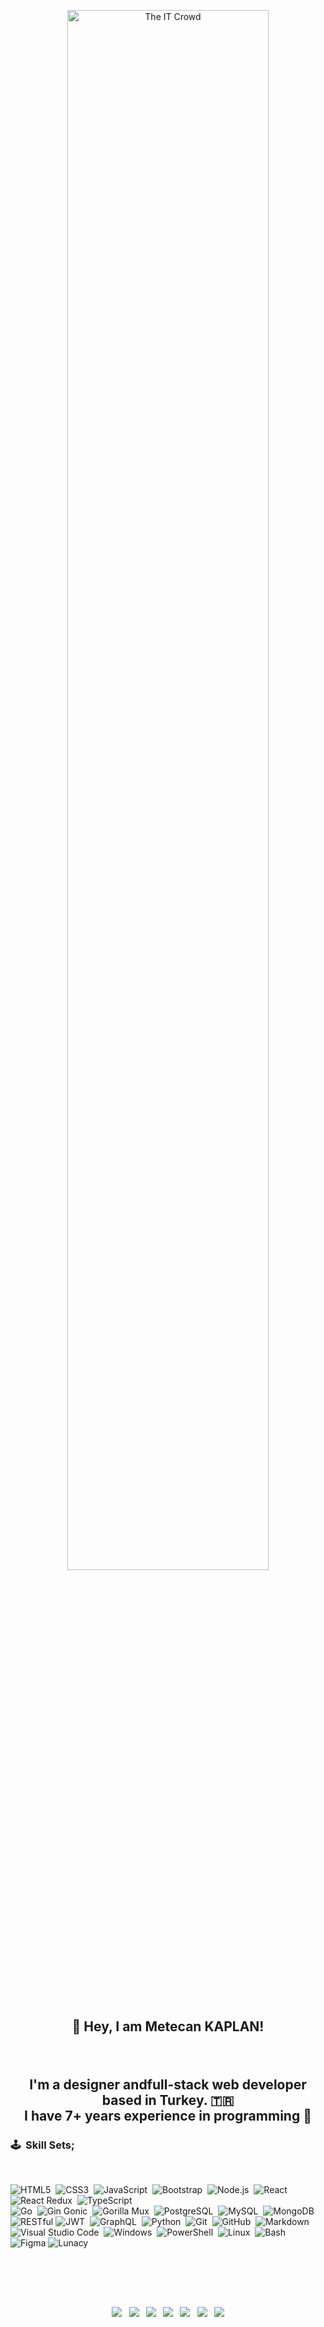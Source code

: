 <p align="center">
<img alt="The IT Crowd" src="https://media1.tenor.com/images/84182aa4ee634dd70acb8daf9352807c/tenor.gif?itemid=4711551" width="80%"/>
</p>
<br />
<br />
<br />

## <p align="center">👋 Hey, I am Metecan KAPLAN!</p>
<br />

## <p align="center">I'm a designer andfull-stack web developer based in Turkey. 🇹🇷 <br/> I have 7+ years experience in programming 🥰
</p>


### 🕹️ &nbsp;Skill Sets;
<br />

![HTML5](https://img.shields.io/badge/-HTML5-05122A?style=flat&logo=HTML5)&nbsp;
![CSS3](https://img.shields.io/badge/-CSS3-05122A?style=flat&logo=CSS3&logoColor=1572B6)&nbsp;
![JavaScript](https://img.shields.io/badge/-JavaScript-05122A?style=flat&logo=javascript)&nbsp;
![Bootstrap](https://img.shields.io/badge/-Bootstrap-05122A?style=flat&logo=bootstrap&logoColor=563D7C)&nbsp;
![Node.js](https://img.shields.io/badge/-Node.js-05122A?style=flat&logo=node.js)&nbsp;
![React](https://img.shields.io/badge/-React-05122A?style=flat&logo=react)&nbsp;
![React Redux](https://img.shields.io/badge/-React%20Redux-05122A?style=flat&logo=redux)&nbsp;
![TypeScript](https://img.shields.io/badge/-TypeScript-05122A?style=flat&logo=typescript)\
![Go](https://img.shields.io/badge/-Go-05122A?style=flat&logo=go)&nbsp;
![Gin Gonic](https://img.shields.io/badge/-Gin%20Gonic-05122A?style=flat&logo=go&logoColor=pink)&nbsp;
![Gorilla Mux](https://img.shields.io/badge/-Gorilla%20Mux-05122A?style=flat&logo=go&logoColor=pink)&nbsp;
![PostgreSQL](https://img.shields.io/badge/-PostgreSQL-05122A?style=flat&logo=postgresql)&nbsp;
![MySQL](https://img.shields.io/badge/-MySQL-05122A?style=flat&logo=mysql)&nbsp;
![MongoDB](https://img.shields.io/badge/-MongoDB-05122A?style=flat&logo=mongodb)&nbsp;
![RESTful](https://img.shields.io/badge/-RESTful-05122A?style=flat&logo=json)
![JWT](https://img.shields.io/badge/-JWT-05122A?style=flat&logo=json)&nbsp;
![GraphQL](https://img.shields.io/badge/-GraphQL-05122A?style=flat&logo=graphql)&nbsp;
![Python](https://img.shields.io/badge/-Python-05122A?style=flat&logo=python)&nbsp;
![Git](https://img.shields.io/badge/-Git-05122A?style=flat&logo=git)&nbsp;
![GitHub](https://img.shields.io/badge/-GitHub-05122A?style=flat&logo=github)&nbsp;
![Markdown](https://img.shields.io/badge/-Markdown-05122A?style=flat&logo=markdown)
![Visual Studio Code](https://img.shields.io/badge/-Visual%20Studio%20Code-05122A?style=flat&logo=visual-studio-code&logoColor=007ACC)&nbsp;
![Windows](https://img.shields.io/badge/-Windows-05122A?style=flat&logo=windows)&nbsp;
![PowerShell](https://img.shields.io/badge/-PowerShell-05122A?style=flat&logo=powershell)&nbsp;
![Linux](https://img.shields.io/badge/-Linux-05122A?style=flat&logo=linux&logoColor=white)&nbsp;
![Bash](https://img.shields.io/badge/-Bash-05122A?style=flat&logo=linux&logoColor=white)&nbsp;
![Figma](https://img.shields.io/badge/-Figma-05122A?style=flat&logo=figma)
![Lunacy](https://img.shields.io/badge/-Lunacy%20from%20Icons8-05122A?style=flat&logo=figma&logoColor=blue)

<br />

<p align="center" style="font-size:40px">
<a href="https://metecan.dev/"><img src="https://img.shields.io/badge/-www.metecan.dev-222222?style=for-the-badge&logo=opera&logoColor=white"/></a>
<a href="https://dev.to/metecan"><img src="https://img.shields.io/badge/dev-%40metecan-222222?style=for-the-badge&logo=dev.to&logoColor=white"/></a>
<a href="https://metecan.medium.com/"><img src="https://img.shields.io/badge/-%40metecan-000000?style=for-the-badge&logo=medium&logoColor=white"/></a>
<a href="https://t.me/metecan/"><img src="https://img.shields.io/badge/-%40metecan-0088cc?style=for-the-badge&logo=telegram&logoColor=white"/></a>
<a href="https://instagram.com/metecandev"><img src="https://img.shields.io/badge/-%40metecandev-fe4164?style=for-the-badge&logo=instagram&logoColor=white"/></a>
<a href="https://twitter.com/metecandev"><img src="https://img.shields.io/badge/-%40metecandev-1DA1F2?style=for-the-badge&logo=twitter&logoColor=white"/></a>
<a href="https://linkedin.com/in/metecankaplan"><img src="https://img.shields.io/badge/-metecankaplan-0e76a8?style=for-the-badge&logo=linkedin&logoColor=white"/></a>
</p>